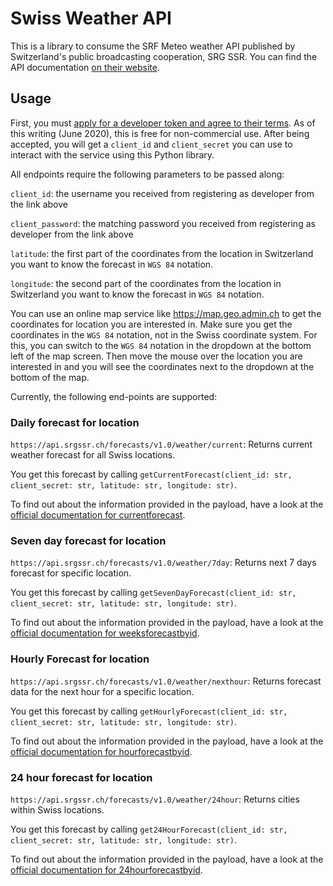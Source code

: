 # Swiss Weather API

This is a library to consume the SRF Meteo weather API published by Switzerland's public broadcasting cooperation, SRG SSR. You can find the API documentation [on their website](https://developer.srgssr.ch/apis/srgssr-weather).

## Usage

First, you must [apply for a developer token and agree to their terms](https://developer.srgssr.ch/apis/srgssr-weather). As of this writing (June 2020), this is free for non-commercial use. After being accepted, you will get a `client_id` and `client_secret` you can use to interact with the service using this Python library.

All endpoints require the following parameters to be passed along:

`client_id`: the username you received from registering as developer from the link above

`client_password`: the matching password you received from registering as developer from the link above

`latitude`: the first part of the coordinates from the location in Switzerland you want to know the forecast in `WGS 84` notation.

`longitude`: the second part of the coordinates from the location in Switzerland you want to know the forecast in `WGS 84` notation.

You can use an online map service like https://map.geo.admin.ch to get the coordinates for location you are interested in. Make sure you get the coordinates in the `WGS 84` notation, not in the Swiss coordinate system. For this, you can switch to the `WGS 84` notation in the dropdown at the bottom left of the map screen. Then move the mouse over the location you are interested in and you will see the coordinates next to the dropdown at the bottom of the map.

Currently, the following end-points are supported:


### Daily forecast for location

`https://api.srgssr.ch/forecasts/v1.0/weather/current`: Returns current weather forecast for all Swiss locations.

You get this forecast by calling `getCurrentForecast(client_id: str, client_secret: str, latitude: str, longitude: str)`.

To find out about the information provided in the payload, have a look at the [official documentation for currentforecast](https://developer.srgssr.ch/apis/srgssr-weather/docs/currentforecast).

### Seven day forecast for location

`https://api.srgssr.ch/forecasts/v1.0/weather/7day`: Returns next 7 days forecast for specific location.

You get this forecast by calling `getSevenDayForecast(client_id: str, client_secret: str, latitude: str, longitude: str)`.

To find out about the information provided in the payload, have a look at the [official documentation for weeksforecastbyid](https://developer.srgssr.ch/apis/srgssr-weather/docs/weeksforecastbyid).


### Hourly Forecast for location

`https://api.srgssr.ch/forecasts/v1.0/weather/nexthour`: Returns forecast data for the next hour for a specific location.

You get this forecast by calling `getHourlyForecast(client_id: str, client_secret: str, latitude: str, longitude: str)`.

To find out about the information provided in the payload, have a look at the [official documentation for hourforecastbyid](https://developer.srgssr.ch/apis/srgssr-weather/docs/hourforecastbyid).


### 24 hour forecast for location 

`https://api.srgssr.ch/forecasts/v1.0/weather/24hour`: Returns cities within Swiss locations.

You get this forecast by calling `get24HourForecast(client_id: str, client_secret: str, latitude: str, longitude: str)`.

To find out about the information provided in the payload, have a look at the [official documentation for 24hourforecastbyid](https://developer.srgssr.ch/apis/srgssr-weather/docs/24hourforecastbyid).